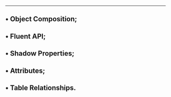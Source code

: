 --------------------------------------------
• Object Composition;
-------------------------------------
• Fluent API;
--------------------------------------
• Shadow Properties;
---------------------------------
• Attributes;
---------------------------------
• Table Relationships.
-------------------------------
